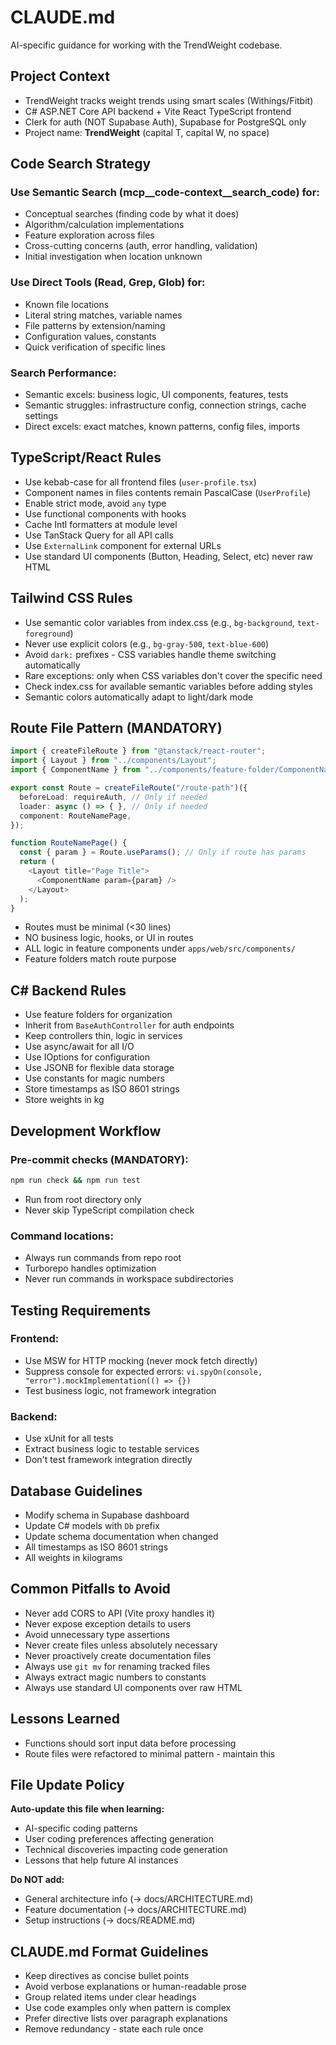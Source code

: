 # CLAUDE.md

AI-specific guidance for working with the TrendWeight codebase.

## Project Context
- TrendWeight tracks weight trends using smart scales (Withings/Fitbit)
- C# ASP.NET Core API backend + Vite React TypeScript frontend
- Clerk for auth (NOT Supabase Auth), Supabase for PostgreSQL only
- Project name: **TrendWeight** (capital T, capital W, no space)

## Code Search Strategy
### Use Semantic Search (mcp__code-context__search_code) for:
- Conceptual searches (finding code by what it does)
- Algorithm/calculation implementations
- Feature exploration across files
- Cross-cutting concerns (auth, error handling, validation)
- Initial investigation when location unknown

### Use Direct Tools (Read, Grep, Glob) for:
- Known file locations
- Literal string matches, variable names
- File patterns by extension/naming
- Configuration values, constants
- Quick verification of specific lines

### Search Performance:
- Semantic excels: business logic, UI components, features, tests
- Semantic struggles: infrastructure config, connection strings, cache settings
- Direct excels: exact matches, known patterns, config files, imports

## TypeScript/React Rules
- Use kebab-case for all frontend files (`user-profile.tsx`)
- Component names in files contents remain PascalCase (`UserProfile`)
- Enable strict mode, avoid `any` type
- Use functional components with hooks
- Cache Intl formatters at module level
- Use TanStack Query for all API calls
- Use `ExternalLink` component for external URLs
- Use standard UI components (Button, Heading, Select, etc) never raw HTML

## Tailwind CSS Rules
- Use semantic color variables from index.css (e.g., `bg-background`, `text-foreground`)
- Never use explicit colors (e.g., `bg-gray-500`, `text-blue-600`)
- Avoid `dark:` prefixes - CSS variables handle theme switching automatically
- Rare exceptions: only when CSS variables don't cover the specific need
- Check index.css for available semantic variables before adding styles
- Semantic colors automatically adapt to light/dark mode

## Route File Pattern (MANDATORY)
```typescript
import { createFileRoute } from "@tanstack/react-router";
import { Layout } from "../components/Layout";
import { ComponentName } from "../components/feature-folder/ComponentName";

export const Route = createFileRoute("/route-path")({
  beforeLoad: requireAuth, // Only if needed
  loader: async () => { }, // Only if needed
  component: RouteNamePage,
});

function RouteNamePage() {
  const { param } = Route.useParams(); // Only if route has params
  return (
    <Layout title="Page Title">
      <ComponentName param={param} />
    </Layout>
  );
}
```
- Routes must be minimal (<30 lines)
- NO business logic, hooks, or UI in routes
- ALL logic in feature components under `apps/web/src/components/`
- Feature folders match route purpose

## C# Backend Rules
- Use feature folders for organization
- Inherit from `BaseAuthController` for auth endpoints
- Keep controllers thin, logic in services
- Use async/await for all I/O
- Use IOptions<T> for configuration
- Use JSONB for flexible data storage
- Use constants for magic numbers
- Store timestamps as ISO 8601 strings
- Store weights in kg

## Development Workflow
### Pre-commit checks (MANDATORY):
```bash
npm run check && npm run test
```
- Run from root directory only
- Never skip TypeScript compilation check

### Command locations:
- Always run commands from repo root
- Turborepo handles optimization
- Never run commands in workspace subdirectories

## Testing Requirements
### Frontend:
- Use MSW for HTTP mocking (never mock fetch directly)
- Suppress console for expected errors: `vi.spyOn(console, "error").mockImplementation(() => {})`
- Test business logic, not framework integration

### Backend:
- Use xUnit for all tests
- Extract business logic to testable services
- Don't test framework integration directly

## Database Guidelines
- Modify schema in Supabase dashboard
- Update C# models with `Db` prefix
- Update schema documentation when changed
- All timestamps as ISO 8601 strings
- All weights in kilograms

## Common Pitfalls to Avoid
- Never add CORS to API (Vite proxy handles it)
- Never expose exception details to users
- Avoid unnecessary type assertions
- Never create files unless absolutely necessary
- Never proactively create documentation files
- Always use `git mv` for renaming tracked files
- Always extract magic numbers to constants
- Always use standard UI components over raw HTML

## Lessons Learned
- Functions should sort input data before processing
- Route files were refactored to minimal pattern - maintain this

## File Update Policy
**Auto-update this file when learning:**
- AI-specific coding patterns
- User coding preferences affecting generation
- Technical discoveries impacting code generation
- Lessons that help future AI instances

**Do NOT add:**
- General architecture info (→ docs/ARCHITECTURE.md)
- Feature documentation (→ docs/ARCHITECTURE.md)
- Setup instructions (→ docs/README.md)

## CLAUDE.md Format Guidelines
- Keep directives as concise bullet points
- Avoid verbose explanations or human-readable prose
- Group related items under clear headings
- Use code examples only when pattern is complex
- Prefer directive lists over paragraph explanations
- Remove redundancy - state each rule once
